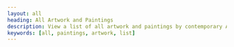 ```yaml
---
layout: all
heading: All Artwork and Paintings
description: View a list of all artwork and paintings by contemporary Artist, Ben Young.
keywords: [all, paintings, artwork, list]
---
```

